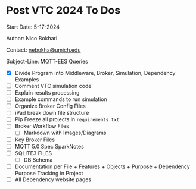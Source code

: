 # Post VTC 2024 To Dos

Start Date: 5-17-2024

Author: Nico Bokhari

Contact: nebokha@umich.edu

Subject-Line: MQTT-EES Queries

- [X] Divide Program into Middleware, Broker, Simulation, Dependency Examples
- [ ] Comment VTC simulation code
- [ ] Explain results processing
- [ ] Example commands to run simulation
- [ ] Organize Broker Config Files 
- [ ] iPad break down file structure
- [ ] Pip Freeze all projects in `requirements.txt`
- [ ] Broker Workflow Files
  - [ ] Markdown with Images/Diagrams
- [ ] Key Broker Files
- [ ] MQTT 5.0 Spec SparkNotes
- [ ] SQLITE3 FILES
  - [ ] DB Schema
- [ ] Documentation per File + Features + Objects + Purpose + Dependency Purpose Tracking in Project
- [ ] All Dependency website pages 